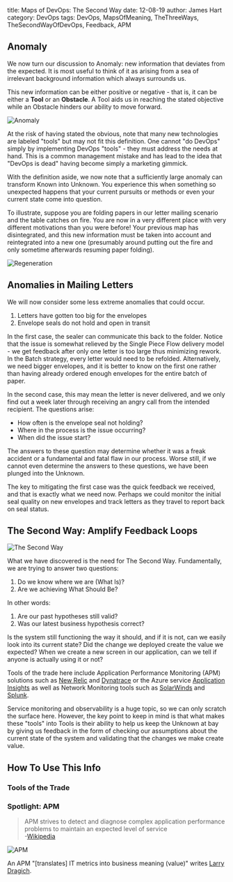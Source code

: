 title: Maps of DevOps: The Second Way
date: 12-08-19
author: James Hart
category: DevOps
tags: DevOps, MapsOfMeaning, TheThreeWays, TheSecondWayOfDevOps, Feedback, APM

## Anomaly

We now turn our discussion to Anomaly: new information that deviates from the expected.
It is most useful to think of it as arising from a sea of irrelevant background information which always surrounds us.

This new information can be either positive or negative - that is, it can be either a **Tool** or an **Obstacle**.
A Tool aids us in reaching the stated objective while an Obstacle hinders our ability to move forward.

![Anomaly](./Anomaly.png)

At the risk of having stated the obvious, note that many new technologies are labeled "tools" but may not fit this definition.
One cannot "do DevOps" simply by implementing DevOps "tools" - they must address the needs at hand.
This is a common management mistake and has lead to the idea that "DevOps is dead" having become simply a marketing gimmick.

With the definition aside, we now note that a sufficiently large anomaly can transform Known into Unknown.
You experience this when something so unexpected happens that your current pursuits or methods or even your current state come into question.

To illustrate, suppose you are folding papers in our letter mailing scenario and the table catches on fire.
You are now in a very different place with very different motivations than you were before!
Your previous map has disintegrated, and this new information must be taken into account and reintegrated into a new one (presumably around putting out the fire and only sometime afterwards resuming paper folding).

![Regeneration](./Regeneration.jpg)

## Anomalies in Mailing Letters

We will now consider some less extreme anomalies that could occur.

1. Letters have gotten too big for the envelopes
2. Envelope seals do not hold and open in transit

In the first case, the sealer can communicate this back to the folder.
Notice that the issue is somewhat relieved by the Single Piece Flow delivery model - we get feedback after only one letter is too large thus minimizing rework.
In the Batch strategy, every letter would need to be refolded.
Alternatively, we need bigger envelopes, and it is better to know on the first one rather than having already ordered enough envelopes for the entire batch of paper.

In the second case, this may mean the letter is never delivered, and we only find out a week later through receiving an angry call from the intended recipient.
The questions arise:

* How often is the envelope seal not holding?
* Where in the process is the issue occurring?
* When did the issue start?

The answers to these question may determine whether it was a freak accident or a fundamental and fatal flaw in our process.
Worse still, if we cannot even determine the answers to these questions, we have been plunged into the Unknown.

The key to mitigating the first case was the quick feedback we received, and that is exactly what we need now.
Perhaps we could monitor the initial seal quality on new envelopes and track letters as they travel to report back on seal status.

## The Second Way: Amplify Feedback Loops

![The Second Way](./TheSecondWay.png)

What we have discovered is the need for The Second Way.
Fundamentally, we are trying to answer two questions:

1. Do we know where we are (What Is)?
2. Are we achieving What Should Be?

In other words:

1. Are our past hypotheses still valid?
2. Was our latest business hypothesis correct?

Is the system still functioning the way it should, and if it is not, can we easily look into its current state?
Did the change we deployed create the value we expected?
When we create a new screen in our application, can we tell if anyone is actually using it or not?

Tools of the trade here include Application Performance Monitoring (APM) solutions such as [New Relic][NR] and [Dynatrace] or the Azure service [Application Insights][AppInsights] as well as Network Monitoring tools such as [SolarWinds] and [Splunk].

[NR]: https://newrelic.com/
[Dynatrace]: https://www.dynatrace.com/
[SolarWinds]: https://www.solarwinds.com/
[Splunk]: https://www.splunk.com/
[AppInsights]: https://docs.microsoft.com/en-us/azure/azure-monitor/app/app-insights-overview

Service monitoring and observability is a huge topic, so we can only scratch the surface here.
However, the key point to keep in mind is that what makes these "tools" into Tools is their ability to help us keep the Unknown at bay by giving us feedback in the form of checking our assumptions about the current state of the system and validating that the changes we make create value.

## How To Use This Info

### Tools of the Trade

### Spotlight: APM

>APM strives to detect and diagnose complex application performance problems to maintain an expected level of service  
-[Wikipedia](https://en.wikipedia.org/wiki/Application_performance_management)

![APM](./APM.png)

An APM "\[translates\] IT metrics into business meaning (value)" writes [Larry Dragich](https://www.apmdigest.com/the-anatomy-of-apm-4-foundational-elements-to-a-successful-strategy).
